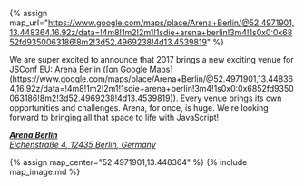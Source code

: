 {% assign map_url="https://www.google.com/maps/place/Arena+Berlin/@52.4971901,13.448364,16.92z/data=!4m8!1m2!2m1!1sdie+arena+berlin!3m4!1s0x0:0x6852fd9350063186!8m2!3d52.4969238!4d13.4539819" %}


  <p>We are super excited to announce that 2017 brings a new exciting venue for JSConf EU: <a href="http://www.arena.berlin/en/">Arena Berlin</a> ([on Google Maps](https://www.google.com/maps/place/Arena+Berlin/@52.4971901,13.448364,16.92z/data=!4m8!1m2!2m1!1sdie+arena+berlin!3m4!1s0x0:0x6852fd9350063186!8m2!3d52.4969238!4d13.4539819)). Every venue brings its own opportunities and challenges. Arena, for once, is huge. We're looking forward to bringing all that space to life with JavaScript!</p>

  <address itemprop="address" itemscope="" itemtype="http://schema.org/EventVenue">
    <strong itemprop="name"><a href="{{ map_url }}">Arena Berlin</a></strong><br>
    <span itemprop="address" itemscope="" itemtype="http://schema.org/PostalAddress">
      <a href="{{ map_url }}">
        <span itemprop="streetAddress">Eichenstraße 4</span>,
        <span itemprop="postalCode">12435</span> <span itemprop="addressLocality">Berlin</span>,
        <span itemprop="addressCountry">Germany</span>
      </a>
    </span>
  </address>

{% assign map_center="52.4971901,13.448364" %}
{% include map_image.md %}
